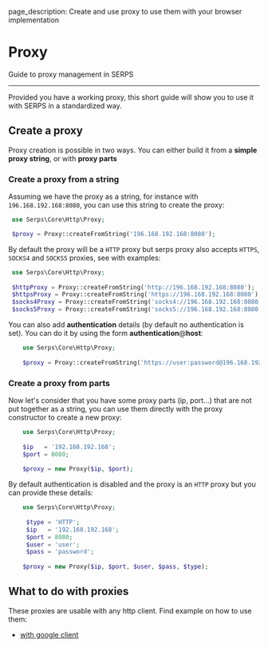 page_description: Create and use proxy to use them with your browser implementation
 
 
Proxy
=====

Guide to proxy management in SERPS

---

Provided you have a working proxy, this short guide will show you to use it with SERPS in a standardized way. 


## Create a proxy

Proxy creation is possible in two ways. You can either build it from a **simple proxy string**, or with **proxy parts**


### Create a proxy from a string

Assuming we have the proxy as a string, for instance with ``196.168.192.168:8080``, you can use this string to 
create the proxy:


```php
 use Serps\Core\Http\Proxy;

 $proxy = Proxy::createFromString('196.168.192.168:8080');
```

By default the proxy will be a ``HTTP`` proxy but serps proxy also accepts ``HTTPS``,
 ``SOCKS4`` and ``SOCKS5`` proxies, see with examples:

```php
 use Serps\Core\Http\Proxy;
 
 $httpProxy = Proxy::createFromString('http://196.168.192.168:8080');
 $httpsProxy = Proxy::createFromString('https://196.168.192.168:8080');
 $socks4Proxy = Proxy::createFromString('socks4://196.168.192.168:8080');
 $socks5Proxy = Proxy::createFromString('socks5://196.168.192.168:8080');
```

You can also add **authentication** details (by default no authentication is set). You can do it by using the form
**authentication**@**host**:

```php
    use Serps\Core\Http\Proxy;
    
    $proxy = Proxy::createFromString('https://user:password@196.168.192.168:8080');
```


### Create a proxy from parts

Now let's consider that you have some proxy parts (ip, port...) that are not put together as a string, you can use
them directly with the proxy constructor to create a new proxy:

```php
    use Serps\Core\Http\Proxy;
   
    $ip   = '192.168.192.168';
    $port = 8080;
     
    $proxy = new Proxy($ip, $port);
```

By default authentication is disabled and the proxy is an ``HTTP`` proxy but you can provide these details:

```php
    use Serps\Core\Http\Proxy;
   
     $type = 'HTTP';
     $ip   = '192.168.192.168';
     $port = 8080;
     $user = 'user';
     $pass = 'password';
     
    $proxy = new Proxy($ip, $port, $user, $pass, $type);
```


## What to do with proxies

These proxies are usable with any http client. Find example on how to use them:

- [with google client](search-engine/google/client-configuration/#proxy-usage)